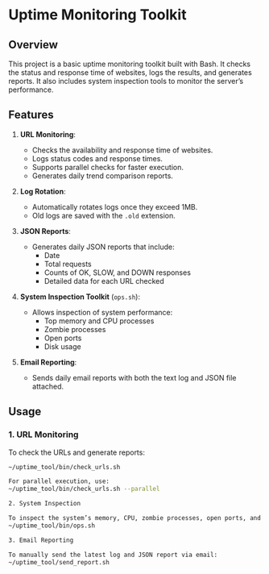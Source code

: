# Uptime Monitoring Toolkit

## Overview

This project is a basic uptime monitoring toolkit built with Bash. It checks the status and response time of websites, logs the results, and generates reports. It also includes system inspection tools to monitor the server’s performance.

## Features

1. **URL Monitoring**:
   - Checks the availability and response time of websites.
   - Logs status codes and response times.
   - Supports parallel checks for faster execution.
   - Generates daily trend comparison reports.

2. **Log Rotation**:
   - Automatically rotates logs once they exceed 1MB.
   - Old logs are saved with the `.old` extension.

3. **JSON Reports**:
   - Generates daily JSON reports that include:
     - Date
     - Total requests
     - Counts of OK, SLOW, and DOWN responses
     - Detailed data for each URL checked

4. **System Inspection Toolkit** (`ops.sh`):
   - Allows inspection of system performance:
     - Top memory and CPU processes
     - Zombie processes
     - Open ports
     - Disk usage

5. **Email Reporting**:
   - Sends daily email reports with both the text log and JSON file attached.

## Usage

### 1. URL Monitoring

To check the URLs and generate reports:

```bash
~/uptime_tool/bin/check_urls.sh

For parallel execution, use:
~/uptime_tool/bin/check_urls.sh --parallel

2. System Inspection

To inspect the system’s memory, CPU, zombie processes, open ports, and disk usage:
~/uptime_tool/bin/ops.sh

3. Email Reporting

To manually send the latest log and JSON report via email:
~/uptime_tool/send_report.sh

